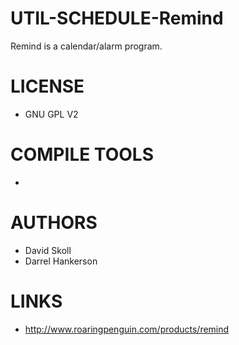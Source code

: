 UTIL-SCHEDULE-Remind
====================

Remind is a calendar/alarm program.


LICENSE
===============
* GNU GPL V2

COMPILE TOOLS
===============
* 

AUTHORS
===============
* David Skoll
* Darrel Hankerson

LINKS
===============
* http://www.roaringpenguin.com/products/remind

